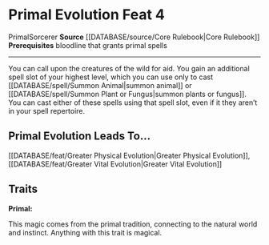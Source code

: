 ﻿---
feat: Primal Evolution
id: '613'
leads_to: '[[DATABASE/feat/Greater Physical Evolution|Greater Physical Evolution]]
  , [[DATABASE/feat/Greater Vital Evolution|Greater Vital Evolution]]'
level: '4'
name: Primal Evolution
prerequisite: bloodline that grants primal spells
rarity: Common
source: '[[DATABASE/source/Core Rulebook|Core Rulebook]]'
trait:
- '[[DATABASE/trait/Primal|Primal]]'
- '[[DATABASE/trait/Sorcerer|Sorcerer]]'
type: Feat

---
# Primal Evolution <span class="item-type">Feat 4</span>

<span class="item-trait">Primal</span><span class="item-trait">Sorcerer</span>
**Source** [[DATABASE/source/Core Rulebook|Core Rulebook]] 
**Prerequisites** bloodline that grants primal spells

---
You can call upon the creatures of the wild for aid. You gain an additional spell slot of your highest level, which you can use only to cast [[DATABASE/spell/Summon Animal|summon animal]] or [[DATABASE/spell/Summon Plant or Fungus|summon plants or fungus]]. You can cast either of these spells using that spell slot, even if it they aren’t in your spell repertoire.

## Primal Evolution Leads To...

[[DATABASE/feat/Greater Physical Evolution|Greater Physical Evolution]], [[DATABASE/feat/Greater Vital Evolution|Greater Vital Evolution]]

## Traits

**Primal:**

This magic comes from the primal tradition, connecting to the natural world and instinct. Anything with this trait is magical.